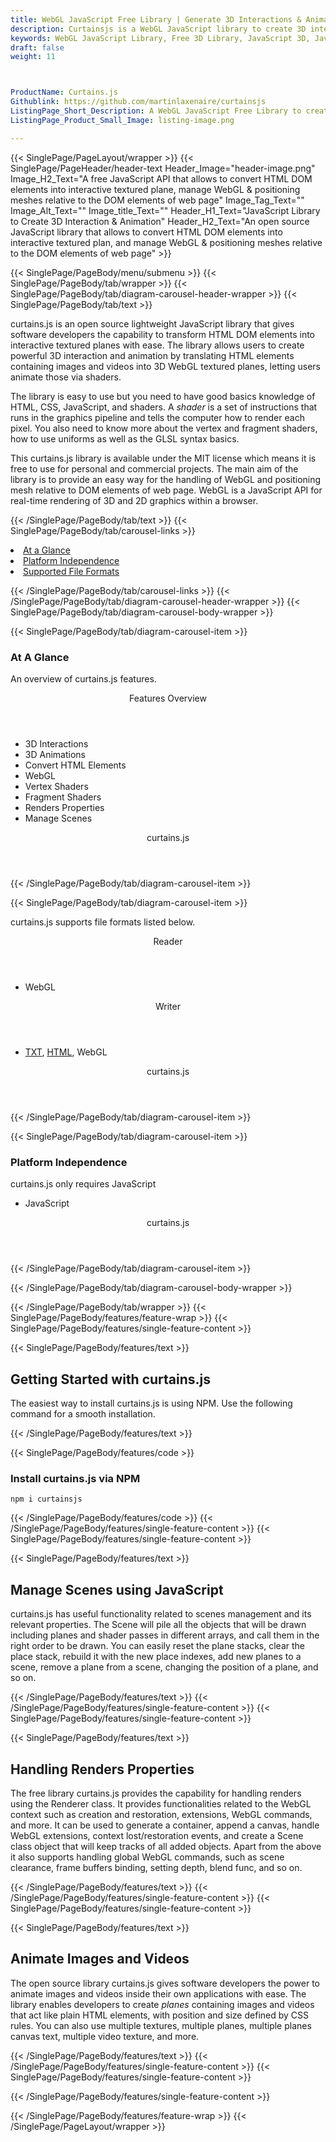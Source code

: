 ```yaml
---
title: WebGL JavaScript Free Library | Generate 3D Interactions & Animations
description: Curtainsjs is a WebGL JavaScript library to create 3D interaction, animations, and can convert HTML elements into 3D WebGL textured planes
keywords: WebGL JavaScript Library, Free 3D Library, JavaScript 3D, JavaScript 3D library, read 3D Files, write 3D Files, convert 3D Files, Open Source 3D library, Render 3D files, Open Source JS Library, render 3D WebGL, read FBX files, read 3D Collada Files
draft: false
weight: 11



ProductName: Curtains.js
Githublink: https://github.com/martinlaxenaire/curtainsjs
ListingPage_Short_Description: A WebGL JavaScript Free Library to create powerful 3D interactions and animations with ease
ListingPage_Product_Small_Image: listing-image.png 

---
```


{{< SinglePage/PageLayout/wrapper >}}
{{< SinglePage/PageHeader/header-text
Header_Image="header-image.png"
Image_H2_Text="A free JavaScript API that allows to convert HTML DOM elements into interactive textured plane, manage WebGL & positioning meshes relative to the DOM elements of web page"
Image_Tag_Text=""
Image_Alt_Text=""
Image_title_Text=""
Header_H1_Text="JavaScript Library to Create 3D Interaction & Animation"
Header_H2_Text="An open source JavaScript library that allows to convert HTML DOM elements into interactive textured plan, and manage WebGL & positioning meshes relative to the DOM elements of web page" >}}

{{< SinglePage/PageBody/menu/submenu >}}
{{< SinglePage/PageBody/tab/wrapper >}}
{{< SinglePage/PageBody/tab/diagram-carousel-header-wrapper >}}
{{< SinglePage/PageBody/tab/text >}}



<p>curtains.js is an open source lightweight JavaScript library that gives software developers the capability to transform HTML DOM elements into interactive textured planes with ease. The library allows users to create powerful 3D interaction and animation by translating HTML elements containing images and videos into 3D WebGL textured planes, letting users animate those via shaders.</p>
<p>The library is easy to use but you need to have good basics knowledge of HTML, CSS, JavaScript, and shaders. A <em>shader</em> is a set of instructions that runs in the graphics pipeline and tells the computer how to render each pixel. You also need to know more about the vertex and fragment shaders, how to use uniforms as well as the GLSL syntax basics.</p>
<p>This curtains.js library is available under the MIT license which means it is free to use for personal and commercial projects. The main aim of the library is to provide an easy way for the handling of WebGL and positioning mesh relative to DOM elements of web page. WebGL is a JavaScript API for real-time rendering of 3D and 2D graphics within a browser.</p>

{{< /SinglePage/PageBody/tab/text >}}
{{< SinglePage/PageBody/tab/carousel-links >}}

<li data-target="#diagramcarousel" data-slide-to="0"><a href="#">At a Glance</a></li>
<li data-target="#diagramcarousel" data-slide-to="2"><a href="#">Platform Independence</a></li>
<li data-target="#diagramcarousel" data-slide-to="1"><a class="activetab" href="#">Supported File Formats</a></li>


{{< /SinglePage/PageBody/tab/carousel-links >}}
{{< /SinglePage/PageBody/tab/diagram-carousel-header-wrapper >}}
{{< SinglePage/PageBody/tab/diagram-carousel-body-wrapper >}}

{{< SinglePage/PageBody/tab/diagram-carousel-item >}}
<h3>At A Glance</h3>
<p>An overview of curtains.js features.</p>
<div class="diagram1 d1-poi">
<div class="d1-row">
<div class="d1-col d1-right"><header>Features Overview</header>
<ul>
<li>3D Interactions</li>
<li>3D Animations</li>
<li>Convert HTML Elements</li>
<li>WebGL</li>
<li>Vertex Shaders</li>
<li>Fragment Shaders</li>
<li>Renders Properties</li>
<li>Manage Scenes</li>
</ul>
</div>
</div>
<div class="d1-logo" style="border: none;"><!--<img src='listing-image.png' alt="Compression APIs for .NET" />--><header>curtains.js</header><footer><small></small></footer></div>
<!--/logo--></div>
<!--/diagram1-->
{{< /SinglePage/PageBody/tab/diagram-carousel-item >}}

{{< SinglePage/PageBody/tab/diagram-carousel-item >}}
<p>curtains.js supports file formats listed below.</p>
<div class="diagram1 d2 d1-poi">
<div class="d1-row">
<div class="d1-col d1-left"><header><i class="fa fa-arrows-v"> </i> Reader</header>
<ul>
<li>WebGL</li>
</ul>
</div>
<!--/left-->
<div class="d1-col d1-right"><header><i class="fa fa-long-arrow-down"> </i> Writer</header>
<ul>
<li><a href="https://docs.fileformat.com/word-processing/txt/">TXT</a>, <a href="https://docs.fileformat.com/web/html/">HTML</a>, WebGL</li>
</ul>
</div>
<!--/right--></div>
<!--/row-->
<div class="d1-logo" style="border: none;"><!--<img src='listing-image.png' alt="Compression APIs for .NET" />--><header>curtains.js</header><footer><small></small></footer></div>
<!--/logo--></div>
<!--/diagram2-->
{{< /SinglePage/PageBody/tab/diagram-carousel-item >}}

{{< SinglePage/PageBody/tab/diagram-carousel-item >}}
<h3>Platform Independence</h3>
<p>curtains.js only requires JavaScript</p>
<div class="diagram1 d1-poi">
<div class="d1-row">
<div class="d1-col d1-left">
<ul>
<li>JavaScript</li>
</ul>
</div>
<!--/left-->
<div class="d1-col d1-right"> </div>
<!--/right--></div>
<!--/row-->
<div class="d1-logo" style="border: none;"><!--<img src='listing-image.png' alt="Compression APIs for .NET" />--><header>curtains.js</header><footer><small></small></footer></div>
<!--/logo--></div>
<!--/diagram2 -->
{{< /SinglePage/PageBody/tab/diagram-carousel-item >}}

{{< /SinglePage/PageBody/tab/diagram-carousel-body-wrapper >}}

{{< /SinglePage/PageBody/tab/wrapper >}}
{{< SinglePage/PageBody/features/feature-wrap >}}
{{< SinglePage/PageBody/features/single-feature-content >}}

{{< SinglePage/PageBody/features/text >}}
<h2 class="h2title">Getting Started with curtains.js</h2>
<p>The easiest way to install curtains.js is using NPM. Use the following command for a smooth installation.</p>
{{< /SinglePage/PageBody/features/text >}}

{{< SinglePage/PageBody/features/code >}}
<h3>Install curtains.js via NPM</h3>
<pre><code class="html">npm i curtainsjs </code></pre>

{{< /SinglePage/PageBody/features/code >}}
{{< /SinglePage/PageBody/features/single-feature-content >}}
{{< SinglePage/PageBody/features/single-feature-content >}}

{{< SinglePage/PageBody/features/text >}}
<h2 class="h2title">Manage Scenes using JavaScript</h2>
<p>curtains.js has useful functionality related to scenes management and its relevant properties. The Scene will pile all the objects that will be drawn including planes and shader passes in different arrays, and call them in the right order to be drawn. You can easily reset the plane stacks, clear the place stack, rebuild it with the new place indexes, add new planes to a scene, remove a plane from a scene, changing the position of a plane, and so on.</p>

{{< /SinglePage/PageBody/features/text >}}
{{< /SinglePage/PageBody/features/single-feature-content >}}
{{< SinglePage/PageBody/features/single-feature-content >}}

{{< SinglePage/PageBody/features/text >}}
<h2 class="h2title">Handling Renders Properties</h2>
<p>The free library curtains.js provides the capability for handling renders using the Renderer class. It provides functionalities related to the WebGL context such as creation and restoration, extensions, WebGL commands, and more. It can be used to generate a container, append a canvas, handle WebGL extensions, context lost/restoration events, and create a Scene class object that will keep tracks of all added objects. Apart from the above it also supports handling global WebGL commands, such as scene clearance, frame buffers binding, setting depth, blend func, and so on.</p>
{{< /SinglePage/PageBody/features/text >}}
{{< /SinglePage/PageBody/features/single-feature-content >}}
{{< SinglePage/PageBody/features/single-feature-content >}}

{{< SinglePage/PageBody/features/text >}}
<h2 class="h2title">Animate Images and Videos</h2>
<p>The open source library curtains.js gives software developers the power to animate images and videos inside their own applications with ease. The library enables developers to create <em>planes</em> containing images and videos that act like plain HTML elements, with position and size defined by CSS rules. You can also use multiple textures, multiple planes, multiple planes canvas text, multiple video texture, and more.</p>

{{< /SinglePage/PageBody/features/text >}}
{{< /SinglePage/PageBody/features/single-feature-content >}}
{{< SinglePage/PageBody/features/single-feature-content >}}

{{< /SinglePage/PageBody/features/single-feature-content >}}

{{< /SinglePage/PageBody/features/feature-wrap >}}
{{< /SinglePage/PageLayout/wrapper >}}